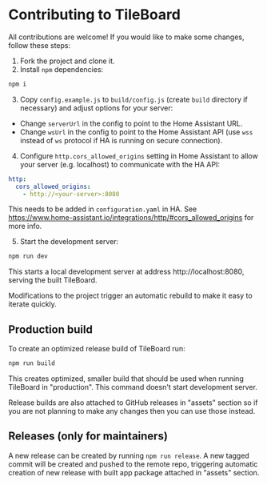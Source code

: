 # Contributing to TileBoard

All contributions are welcome! If you would like to make some changes, follow these steps:

1. Fork the project and clone it.
2. Install `npm` dependencies:

```sh
npm i
```

3. Copy `config.example.js` to `build/config.js` (create `build` directory if necessary) and adjust options for your server:
 - Change `serverUrl` in the config to point to the Home Assistant URL.
 - Change `wsUrl` in the config to point to the Home Assistant API (use `wss` instead of `ws` protocol if HA is running on secure connection).
4. Configure `http.cors_allowed_origins` setting in Home Assistant to allow your server (e.g. localhost) to communicate with the HA API:

```yaml
http:
  cors_allowed_origins:
    - http://<your-server>:8080
```

This needs to be added in `configuration.yaml` in HA. See https://www.home-assistant.io/integrations/http/#cors_allowed_origins for more info.

5. Start the development server:

```sh
npm run dev
```

This starts a local development server at address http://localhost:8080, serving the built TileBoard.

Modifications to the project trigger an automatic rebuild to make it easy to iterate quickly.

## Production build

To create an optimized release build of TileBoard run:

```sh
npm run build
```

This creates optimized, smaller build that should be used when running TileBoard in "production". This command doesn't start development server.

Release builds are also attached to GitHub releases in "assets" section so if you are not planning to make any changes then you can use those instead.

## Releases (only for maintainers)

A new release can be created by running `npm run release`. A new tagged commit will be created and pushed to the remote repo, triggering automatic creation of new release with built app package attached in "assets" section.
